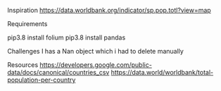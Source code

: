 Inspiration
<https://data.worldbank.org/indicator/sp.pop.totl?view=map>

Requirements

pip3.8 install folium
pip3.8 install pandas

Challenges
I has a Nan object which i had to delete manually 

Resources
<https://developers.google.com/public-data/docs/canonical/countries_csv>
<https://data.world/worldbank/total-population-per-country>